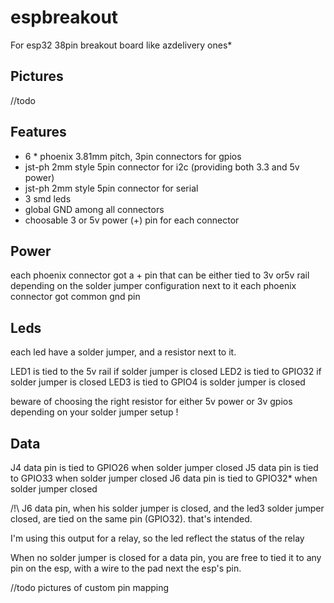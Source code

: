 # espbreakout

For esp32 38pin breakout board like azdelivery ones*

## Pictures

//todo

## Features

- 6 * phoenix 3.81mm pitch, 3pin connectors for gpios
- jst-ph 2mm style 5pin connector for i2c (providing both 3.3 and 5v power)
- jst-ph 2mm style 5pin connector for serial
- 3 smd leds
- global GND among all connectors
- choosable 3 or 5v power (+) pin for each connector

## Power

each phoenix connector got a + pin that can be either tied to 3v or5v rail depending on the solder jumper configuration next to it
each phoenix connector got common gnd pin

## Leds

  each led have a solder jumper, and a resistor next to it.

  LED1 is tied to the 5v rail if solder jumper is closed
  LED2 is tied to GPIO32 if solder jumper is closed
  LED3 is tied to GPIO4 is solder jumper is closed

beware of choosing the right resistor for either 5v power or 3v gpios depending on your solder jumper setup !

## Data

J4 data pin is tied to GPIO26 when solder jumper closed
J5 data pin is tied to GPIO33 when solder jumper closed
J6 data pin is tied to GPIO32* when solder jumper closed


/!\ J6 data pin, when his solder jumper is closed, and the led3 solder jumper closed, are tied on the same pin (GPIO32). that's intended.

I'm using this output for a relay, so the led reflect the status of the relay


When no solder jumper is closed for a data pin, you are free to tied it to any pin on the esp, with a wire to the pad next the esp's pin.

//todo pictures of custom pin mapping


